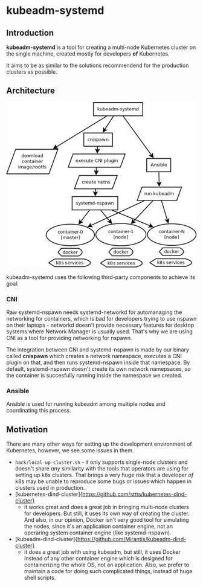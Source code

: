 # kubeadm-systemd

## Introduction

__kubeadm-systemd__ is a tool for creating a multi-node Kubernetes cluster
on the single machine, created mostly for developers __of__ Kubernetes.

It aims to be as similar to the solutions recommendend for the production
clusters as possible.

## Architecture

![Architecture Diagram](architecture.png?raw=true "Architecture")

kubeadm-systemd uses the following third-party components to
achieve its goal:

### CNI

Raw systemd-nspawn needs systemd-networkd for automanaging the networking
for containers, which is bad for developers trying to use nspawn on their
laptops - networkd doesn't provide necessary features for desktop systems
where Network Manager is usually used. That's why we are using CNI as a
tool for providing networking for nspawn.

The integration between CNI and systemd-nspawn is made by our binary
called __cnispawn__ which creates a network namespace, executes a CNI
plugin on that, and then runs systemd-nspawn inside that namespace.
By default, systemd-nspawn doesn't create its own network namepsaces,
so the container is succesfully running inside the namespace we
created.

### Ansible

Ansible is used for running kubeadm among multiple nodes and coordinating
this process.

## Motivation

There are many other ways for setting up the development environment
of Kubernetes, however, we see some issues in them.

* `hack/local-up-cluster.sh` - it only supports single-node clusters
  and doesn't share _any_ similarity with the tools that operators
  are using for setting up k8s clusters. That brings a very huge
  risk that a developer _of_ k8s may be unable to reproduce some
  bugs or issues which happen in clusters used in production.
* [kubernetes-dind-cluster]{https://github.com/sttts/kubernetes-dind-cluster}
  - it works great and does a great job in bringing multi-node clusters
  for developers. But still, it uses its own way of creating the
  cluster. And also, in our opinion, Docker isn't very good tool
  for simulating the nodes, since it's an application container
  engine, not an operaring system container engine (like
  systemd-nspawn).
* [kubeadm-dind-cluster]{https://github.com/Mirantis/kubeadm-dind-cluster}
  - it does a great job with using kubeadm, but still, it uses Docker
  instead of any other container engine which is designed for
  containerizing the whole OS, not an application. Also, we prefer
  to maintain a code for doing such complicated things, instead of
  huge shell scripts.
